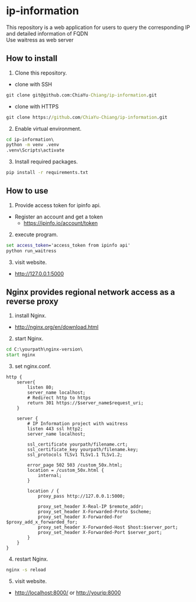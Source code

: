 # ip-information

This repository is a web application for users to query the corresponding IP and detailed information of FQDN
<br>Use waitress as web server

## How to install

1. Clone this repository.
* clone with SSH
```cmd
git clone git@github.com:ChiaYu-Chiang/ip-information.git
```
* clone with HTTPS
```cmd
git clone https://github.com/ChiaYu-Chiang/ip-information.git
```
2. Enable virtual environment.
```cmd
cd ip-information\
python -m venv .venv
.venv\Scripts\activate
```
3. Install required packages.
```cmd
pip install -r requirements.txt
```

## How to use

1. Provide access token for ipinfo api.
* Register an account and get a token 
  * <https://ipinfo.io/account/token>
2. execute program.
```cmd
set access_token='access_token from ipinfo api'
python run_waitress
```
3. visit website.
* <http://127.0.0.1:5000>

## Nginx provides regional network access as a reverse proxy

1. install Nginx.
* <http://nginx.org/en/download.html>
2. start Nginx.
```cmd
cd C:\yourpath\nginx-version\
start nginx 
```
3. set nginx.conf.
```nginx
http {
    server{
        listen 80;
        server_name localhost;
        # Redirect http to https
        return 301 https://$server_name$request_uri;
    }

    server {
        # IP Information project with waitress
        listen 443 ssl http2;
        server_name localhost;

        ssl_certificate yourpath/filename.crt;
        ssl_certificate_key yourpath/filename.key;
        ssl_protocols TLSv1 TLSv1.1 TLSv1.2;

        error_page 502 503 /custom_50x.html;
        location = /custom_50x.html {
            internal;
        }

        location / {
            proxy_pass http://127.0.0.1:5000;
 
            proxy_set_header X-Real-IP $remote_addr;
            proxy_set_header X-Forwarded-Proto $scheme;
            proxy_set_header X-Forwarded-For $proxy_add_x_forwarded_for;
            proxy_set_header X-Forwarded-Host $host:$server_port;
            proxy_set_header X-Forwarded-Port $server_port;
        }
    }
}
```
4. restart Nginx.
```cmd
nginx -s reload
```
5. visit website.
* <http://localhost:8000/> or <http://yourip:8000>
